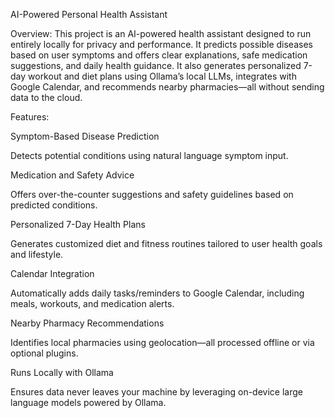 AI-Powered Personal Health Assistant

Overview:
This project is an AI-powered health assistant designed to run entirely locally for privacy and performance. It predicts possible diseases based on user symptoms and offers clear explanations, safe medication suggestions, and daily health guidance. It also generates personalized 7-day workout and diet plans using Ollama’s local LLMs, integrates with Google Calendar, and recommends nearby pharmacies—all without sending data to the cloud.

Features:

Symptom-Based Disease Prediction

Detects potential conditions using natural language symptom input.

Medication and Safety Advice

Offers over-the-counter suggestions and safety guidelines based on predicted conditions.


Personalized 7-Day Health Plans

Generates customized diet and fitness routines tailored to user health goals and lifestyle.


Calendar Integration

Automatically adds daily tasks/reminders to Google Calendar, including meals, workouts, and medication alerts.


Nearby Pharmacy Recommendations

Identifies local pharmacies using geolocation—all processed offline or via optional plugins.


Runs Locally with Ollama

Ensures data never leaves your machine by leveraging on-device large language models powered by Ollama.
